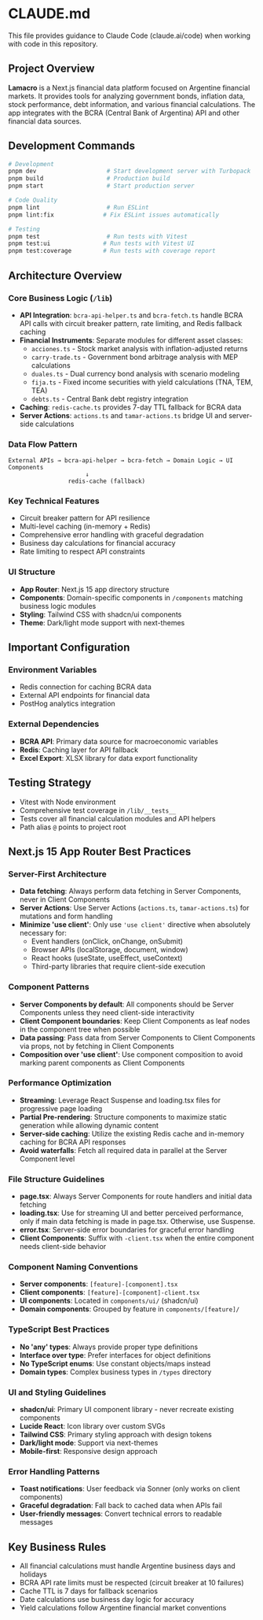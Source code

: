 # CLAUDE.md

This file provides guidance to Claude Code (claude.ai/code) when working with code in this repository.

## Project Overview

**Lamacro** is a Next.js financial data platform focused on Argentine financial markets. It provides tools for analyzing government bonds, inflation data, stock performance, debt information, and various financial calculations. The app integrates with the BCRA (Central Bank of Argentina) API and other financial data sources.

## Development Commands

```bash
# Development
pnpm dev                    # Start development server with Turbopack
pnpm build                  # Production build
pnpm start                  # Start production server

# Code Quality
pnpm lint                   # Run ESLint
pnpm lint:fix              # Fix ESLint issues automatically

# Testing
pnpm test                   # Run tests with Vitest
pnpm test:ui               # Run tests with Vitest UI
pnpm test:coverage         # Run tests with coverage report
```

## Architecture Overview

### Core Business Logic (`/lib`)
- **API Integration**: `bcra-api-helper.ts` and `bcra-fetch.ts` handle BCRA API calls with circuit breaker pattern, rate limiting, and Redis fallback caching
- **Financial Instruments**: Separate modules for different asset classes:
  - `acciones.ts` - Stock market analysis with inflation-adjusted returns
  - `carry-trade.ts` - Government bond arbitrage analysis with MEP calculations
  - `duales.ts` - Dual currency bond analysis with scenario modeling
  - `fija.ts` - Fixed income securities with yield calculations (TNA, TEM, TEA)
  - `debts.ts` - Central Bank debt registry integration
- **Caching**: `redis-cache.ts` provides 7-day TTL fallback for BCRA data
- **Server Actions**: `actions.ts` and `tamar-actions.ts` bridge UI and server-side calculations

### Data Flow Pattern
```
External APIs → bcra-api-helper → bcra-fetch → Domain Logic → UI Components
                      ↓
                 redis-cache (fallback)
```

### Key Technical Features
- Circuit breaker pattern for API resilience
- Multi-level caching (in-memory + Redis)
- Comprehensive error handling with graceful degradation
- Business day calculations for financial accuracy
- Rate limiting to respect API constraints

### UI Structure
- **App Router**: Next.js 15 app directory structure
- **Components**: Domain-specific components in `/components` matching business logic modules
- **Styling**: Tailwind CSS with shadcn/ui components
- **Theme**: Dark/light mode support with next-themes

## Important Configuration

### Environment Variables
- Redis connection for caching BCRA data
- External API endpoints for financial data
- PostHog analytics integration

### External Dependencies
- **BCRA API**: Primary data source for macroeconomic variables
- **Redis**: Caching layer for API fallback
- **Excel Export**: XLSX library for data export functionality

## Testing Strategy
- Vitest with Node environment
- Comprehensive test coverage in `/lib/__tests__`
- Tests cover all financial calculation modules and API helpers
- Path alias `@` points to project root

## Next.js 15 App Router Best Practices

### Server-First Architecture
- **Data fetching**: Always perform data fetching in Server Components, never in Client Components
- **Server Actions**: Use Server Actions (`actions.ts`, `tamar-actions.ts`) for mutations and form handling
- **Minimize 'use client'**: Only use `'use client'` directive when absolutely necessary for:
  - Event handlers (onClick, onChange, onSubmit)
  - Browser APIs (localStorage, document, window)
  - React hooks (useState, useEffect, useContext)
  - Third-party libraries that require client-side execution

### Component Patterns
- **Server Components by default**: All components should be Server Components unless they need client-side interactivity
- **Client Component boundaries**: Keep Client Components as leaf nodes in the component tree when possible
- **Data passing**: Pass data from Server Components to Client Components via props, not by fetching in Client Components
- **Composition over 'use client'**: Use component composition to avoid marking parent components as Client Components

### Performance Optimization
- **Streaming**: Leverage React Suspense and loading.tsx files for progressive page loading
- **Partial Pre-rendering**: Structure components to maximize static generation while allowing dynamic content
- **Server-side caching**: Utilize the existing Redis cache and in-memory caching for BCRA API responses
- **Avoid waterfalls**: Fetch all required data in parallel at the Server Component level

### File Structure Guidelines
- **page.tsx**: Always Server Components for route handlers and initial data fetching
- **loading.tsx**: Use for streaming UI and better perceived performance, only if main data fetching is made in page.tsx. Otherwise, use Suspense.
- **error.tsx**: Server-side error boundaries for graceful error handling
- **Client Components**: Suffix with `-client.tsx` when the entire component needs client-side behavior

### Component Naming Conventions
- **Server components**: `[feature]-[component].tsx`
- **Client components**: `[feature]-[component]-client.tsx`
- **UI components**: Located in `components/ui/` (shadcn/ui)
- **Domain components**: Grouped by feature in `components/[feature]/`

### TypeScript Best Practices
- **No 'any' types**: Always provide proper type definitions
- **Interface over type**: Prefer interfaces for object definitions
- **No TypeScript enums**: Use constant objects/maps instead
- **Domain types**: Complex business types in `/types` directory

### UI and Styling Guidelines
- **shadcn/ui**: Primary UI component library - never recreate existing components
- **Lucide React**: Icon library over custom SVGs
- **Tailwind CSS**: Primary styling approach with design tokens
- **Dark/light mode**: Support via next-themes
- **Mobile-first**: Responsive design approach

### Error Handling Patterns
- **Toast notifications**: User feedback via Sonner (only works on client components)
- **Graceful degradation**: Fall back to cached data when APIs fail
- **User-friendly messages**: Convert technical errors to readable messages

## Key Business Rules
- All financial calculations must handle Argentine business days and holidays
- BCRA API rate limits must be respected (circuit breaker at 10 failures)
- Cache TTL is 7 days for fallback scenarios
- Date calculations use business day logic for accuracy
- Yield calculations follow Argentine financial market conventions
